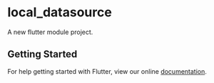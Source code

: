 # local_datasource

A new flutter module project.

## Getting Started

For help getting started with Flutter, view our online
[documentation](https://flutter.dev/).
